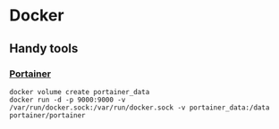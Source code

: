 # Docker

## Handy tools

### [Portainer](https://www.portainer.io)

    docker volume create portainer_data
    docker run -d -p 9000:9000 -v /var/run/docker.sock:/var/run/docker.sock -v portainer_data:/data portainer/portainer